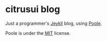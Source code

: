 # citrusui blog

Just a programmer's [Jeykll](https://jekyllrb.com) blog, using [Poole](http://getpoole.com).

Poole is under the [MIT](https://github.com/poole/poole/blob/master/LICENSE.md) license.
